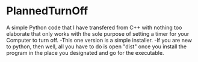 # PlannedTurnOff
A simple Python code that I have transfered from C++ with nothing too elaborate that only works with the sole purpose of setting a timer for your Computer to turn off.
-This one version is a simple installer.
-If you are new to python, then well, all you have to do is open "dist" once you install the program in the place you designated and go for the executable.
